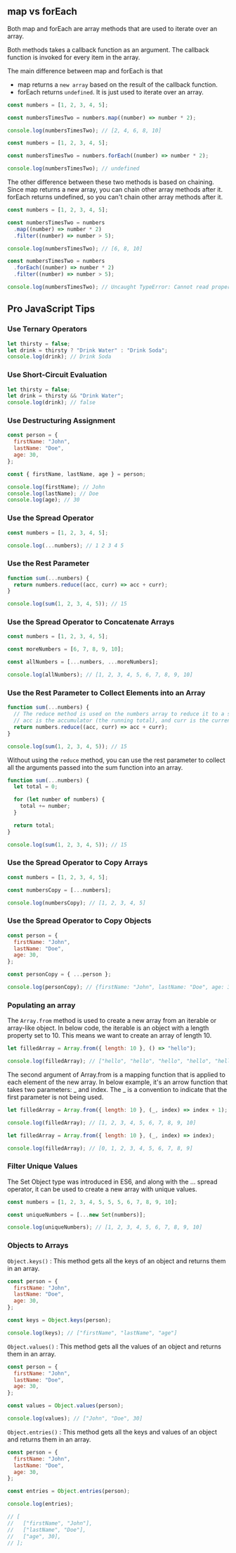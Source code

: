 ## map vs forEach

Both map and forEach are array methods that are used to iterate over an array.

Both methods takes a callback function as an argument. The callback function is invoked for every item in the array.

The main difference between map and forEach is that

- map returns a `new array` based on the result of the callback function.
- forEach returns `undefined`. It is just used to iterate over an array.

```js
const numbers = [1, 2, 3, 4, 5];

const numbersTimesTwo = numbers.map((number) => number * 2);

console.log(numbersTimesTwo); // [2, 4, 6, 8, 10]
```

```js
const numbers = [1, 2, 3, 4, 5];

const numbersTimesTwo = numbers.forEach((number) => number * 2);

console.log(numbersTimesTwo); // undefined
```

The other difference between these two methods is based on chaining. Since map returns a new array, you can chain other array methods after it. forEach returns undefined, so you can't chain other array methods after it.

```js
const numbers = [1, 2, 3, 4, 5];

const numbersTimesTwo = numbers
  .map((number) => number * 2)
  .filter((number) => number > 5);

console.log(numbersTimesTwo); // [6, 8, 10]
```

```js
const numbersTimesTwo = numbers
  .forEach((number) => number * 2)
  .filter((number) => number > 5);

console.log(numbersTimesTwo); // Uncaught TypeError: Cannot read property 'filter' of undefined
```

## Pro JavaScript Tips

### Use Ternary Operators

```js
let thirsty = false;
let drink = thirsty ? "Drink Water" : "Drink Soda";
console.log(drink); // Drink Soda
```

### Use Short-Circuit Evaluation

```js
let thirsty = false;
let drink = thirsty && "Drink Water";
console.log(drink); // false
```

### Use Destructuring Assignment

```js
const person = {
  firstName: "John",
  lastName: "Doe",
  age: 30,
};

const { firstName, lastName, age } = person;

console.log(firstName); // John
console.log(lastName); // Doe
console.log(age); // 30
```

### Use the Spread Operator

```js
const numbers = [1, 2, 3, 4, 5];

console.log(...numbers); // 1 2 3 4 5
```

### Use the Rest Parameter

```js
function sum(...numbers) {
  return numbers.reduce((acc, curr) => acc + curr);
}

console.log(sum(1, 2, 3, 4, 5)); // 15
```

### Use the Spread Operator to Concatenate Arrays

```js
const numbers = [1, 2, 3, 4, 5];

const moreNumbers = [6, 7, 8, 9, 10];

const allNumbers = [...numbers, ...moreNumbers];

console.log(allNumbers); // [1, 2, 3, 4, 5, 6, 7, 8, 9, 10]
```

### Use the Rest Parameter to Collect Elements into an Array

```js
function sum(...numbers) {
  // The reduce method is used on the numbers array to reduce it to a single value.
  // acc is the accumulator (the running total), and curr is the current value being processed
  return numbers.reduce((acc, curr) => acc + curr);
}

console.log(sum(1, 2, 3, 4, 5)); // 15
```

Without using the `reduce` method, you can use the rest parameter to collect all the arguments passed into the sum function into an array.

```js
function sum(...numbers) {
  let total = 0;

  for (let number of numbers) {
    total += number;
  }

  return total;
}

console.log(sum(1, 2, 3, 4, 5)); // 15
```

### Use the Spread Operator to Copy Arrays

```js
const numbers = [1, 2, 3, 4, 5];

const numbersCopy = [...numbers];

console.log(numbersCopy); // [1, 2, 3, 4, 5]
```

### Use the Spread Operator to Copy Objects

```js
const person = {
  firstName: "John",
  lastName: "Doe",
  age: 30,
};

const personCopy = { ...person };

console.log(personCopy); // {firstName: "John", lastName: "Doe", age: 30}
```

### Populating an array

The `Array.from` method is used to create a new array from an iterable or array-like object. In below code, the iterable is an object with a length property set to 10. This means we want to create an array of length 10.

```js
let filledArray = Array.from({ length: 10 }, () => "hello");

console.log(filledArray); // ["hello", "hello", "hello", "hello", "hello", "hello", "hello", "hello", "hello", "hello"]
```

The second argument of Array.from is a mapping function that is applied to each element of the new array. In below example, it's an arrow function that takes two parameters: _ and index. The _ is a convention to indicate that the first parameter is not being used.

```js
let filledArray = Array.from({ length: 10 }, (_, index) => index + 1);

console.log(filledArray); // [1, 2, 3, 4, 5, 6, 7, 8, 9, 10]
```

```js
let filledArray = Array.from({ length: 10 }, (_, index) => index);

console.log(filledArray); // [0, 1, 2, 3, 4, 5, 6, 7, 8, 9]
```

### Filter Unique Values

The Set Object type was introduced in ES6, and along with the ... spread operator, it can be used to create a new array with unique values.

```js
const numbers = [1, 2, 3, 4, 5, 5, 5, 6, 7, 8, 9, 10];

const uniqueNumbers = [...new Set(numbers)];

console.log(uniqueNumbers); // [1, 2, 3, 4, 5, 6, 7, 8, 9, 10]
```

### Objects to Arrays

`Object.keys()` : This method gets all the keys of an object and returns them in an array.

```js
const person = {
  firstName: "John",
  lastName: "Doe",
  age: 30,
};

const keys = Object.keys(person);

console.log(keys); // ["firstName", "lastName", "age"]
```

`Object.values()` : This method gets all the values of an object and returns them in an array.

```js
const person = {
  firstName: "John",
  lastName: "Doe",
  age: 30,
};

const values = Object.values(person);

console.log(values); // ["John", "Doe", 30]
```

`Object.entries()` : This method gets all the keys and values of an object and returns them in an array.

```js
const person = {
  firstName: "John",
  lastName: "Doe",
  age: 30,
};

const entries = Object.entries(person);

console.log(entries);

// [
//   ["firstName", "John"],
//   ["lastName", "Doe"],
//   ["age", 30],
// ];
```
